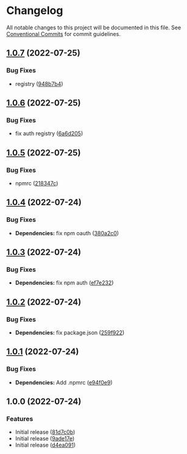 # Changelog

All notable changes to this project will be documented in this file. See
[Conventional Commits](https://conventionalcommits.org) for commit guidelines.

## [1.0.7](https://github.com/telkom-design/Theme-Logee-Website/compare/v1.0.6...v1.0.7) (2022-07-25)


### Bug Fixes

* registry ([948b7b4](https://github.com/telkom-design/Theme-Logee-Website/commit/948b7b43eb0a388e225ab530586e8da462f6c2d7))

## [1.0.6](https://github.com/telkom-design/Theme-Logee-Website/compare/v1.0.5...v1.0.6) (2022-07-25)


### Bug Fixes

* fix auth registry ([6a6d205](https://github.com/telkom-design/Theme-Logee-Website/commit/6a6d20511cad8f9fe8925a0e4e51b7ef914a5f29))

## [1.0.5](https://github.com/telkom-design/Theme-Logee-Website/compare/v1.0.4...v1.0.5) (2022-07-25)


### Bug Fixes

* npmrc ([218347c](https://github.com/telkom-design/Theme-Logee-Website/commit/218347c518d4f344f14f9a55db58a4a3aaf0ac0a))

## [1.0.4](https://github.com/telkom-design/Theme-Logee-Website/compare/v1.0.3...v1.0.4) (2022-07-24)


### Bug Fixes

* **Dependencies:** fix npm oauth ([380a2c0](https://github.com/telkom-design/Theme-Logee-Website/commit/380a2c0bbaf37e699cde56fe718225fb8293a1a2))

## [1.0.3](https://github.com/telkom-design/Theme-Logee-Website/compare/v1.0.2...v1.0.3) (2022-07-24)


### Bug Fixes

* **Dependencies:** fix npm auth ([ef7e232](https://github.com/telkom-design/Theme-Logee-Website/commit/ef7e2327534be6cc7936641f99ce799c99f2333e))

## [1.0.2](https://github.com/telkom-design/Theme-Logee-Website/compare/v1.0.1...v1.0.2) (2022-07-24)


### Bug Fixes

* **Dependencies:** fix package.json ([259f922](https://github.com/telkom-design/Theme-Logee-Website/commit/259f922c237428eb7a5cecf808b35a1c5adae724))

## [1.0.1](https://github.com/telkom-design/Theme-Logee-Website/compare/v1.0.0...v1.0.1) (2022-07-24)


### Bug Fixes

* **Dependencies:** Add .npmrc ([e94f0e9](https://github.com/telkom-design/Theme-Logee-Website/commit/e94f0e9e6564be42b75689a228a75b60dfe88996))

## 1.0.0 (2022-07-24)


### Features

* Initial release ([81d7c0b](https://github.com/telkom-design/Theme-Logee-Website/commit/81d7c0be3f213a8d1b84e4f2a4792c91c15726c0))
* Initial release ([9ade17e](https://github.com/telkom-design/Theme-Logee-Website/commit/9ade17ee263fdda97d25dc8a4e411a00b62e343b))
* Initial release ([d4ea091](https://github.com/telkom-design/Theme-Logee-Website/commit/d4ea09118d20cdfd958347ee1b0609c67573f355))

